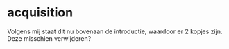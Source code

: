 # acquisition

<!--> Volgens mij staat dit nu bovenaan de introductie, waardoor er 2 kopjes zijn. Deze misschien verwijderen? <!-->
